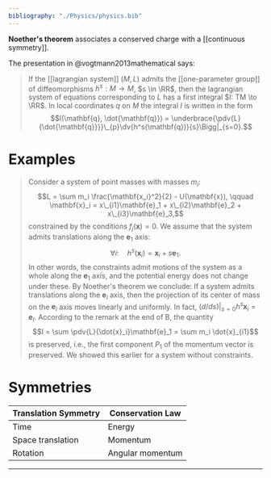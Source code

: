 ```yaml
---
bibliography: "./Physics/physics.bib"
---
```


**Noether's theorem** associates a conserved charge with a [[continuous symmetry]]. 

The presentation in @vogtmann2013mathematical says:

> If the [[lagrangian system]] $(M, L)$ admits the [[one-parameter group]] of diffeomorphisms $h^s: M \to M$, $s \in \RR$, then the lagrangian system of equations corresponding to $L$ has a first integral $I: TM \to \RR$. In local coordinates $q$ on $M$ the integral $I$ is written in the form $$I(\mathbf{q}, \dot{\mathbf{q}}) = \underbrace{\pdv{L}{\dot{\mathbf{q}}}}\_{p}\dv{h^s(\mathbf{q})}{s}\Bigg|_{s=0}.$$

# Examples

> Consider a system of point masses with masses $m_i$: $$L = \sum m_i \frac{\mathbf{x_i}^2}{2} - U(\mathbf{x}), \qquad \mathbf{x}_i = x\_{i1}\mathbf{e}_1 + x\_{i2}\mathbf{e}_2 + x\_{i3}\mathbf{e}_3,$$ constrained by the conditions $f_j(\mathbf{x}) = 0$. We assume that the system admits translations along the $\mathbf{e}_1$ axis: $$\forall i:\quad h^s(\mathbf{x}_i) = \mathbf{x}_i + s \mathbf{e}_1.$$ In other words, the constraints admit motions of the system as a whole along the $\mathbf{e}_1$ axis, and the potential energy does not change under these. By Noether's theorem we conclude: If a system admits translations along the $\mathbf{e}_l$ axis, then the projection of its center of mass on the $\mathbf{e}_l$ axis moves linearly and uniformly. In fact, $(d/ds)|_{s=0} h^s \mathbf{x}_i = \mathbf{e}_l$. According to the remark at the end of B, the quantity $$I = \sum \pdv{L}{\dot{x}_i}\mathbf{e}_1 = \sum m_i \dot{x}_{i1}$$ is preserved, i.e., the first component $P_1$ of the momentum vector is preserved. We showed this earlier for a system without constraints.


# Symmetries

|Translation Symmetry|Conservation Law|
|--------------------|----------------|
|Time|Energy|
|Space translation|Momentum|
|Rotation|Angular momentum|

---